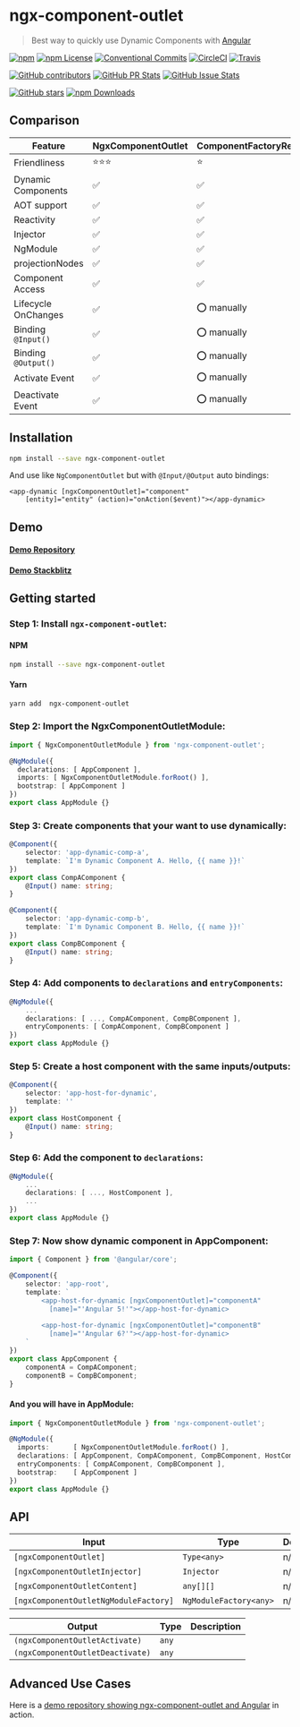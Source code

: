 # ngx-component-outlet

> Best way to quickly use Dynamic Components with [Angular](https://angular.io/)

[![npm](https://img.shields.io/npm/v/ngx-component-outlet.svg?style=flat-square)](https://www.npmjs.com/package/ngx-component-outlet)
[![npm License](https://img.shields.io/npm/l/ngx-component-outlet.svg?style=flat-square)](https://github.com/thekiba/ngx-component-outlet/blob/master/LICENSE)
[![Conventional Commits](https://img.shields.io/badge/Conventional%20Commits-1.0.0-yellow.svg?style=flat-square)](https://conventionalcommits.org)
[![CircleCI](https://img.shields.io/circleci/project/github/thekiba/ngx-component-outlet/master.svg?label=Circle%20CI&style=flat-square)](https://circleci.com/gh/thekiba/ngx-component-outlet)
[![Travis](https://img.shields.io/travis/thekiba/ngx-component-outlet/master.svg?label=Travis%20CI&style=flat-square)](https://travis-ci.org/thekiba/ngx-component-outlet)

[![GitHub contributors](https://img.shields.io/github/contributors/thekiba/ngx-component-outlet.svg?style=flat-square)](https://github.com/thekiba/ngx-component-outlet)
[![GitHub PR Stats](http://issuestats.com/github/thekiba/ngx-component-outlet/badge/pr?style=flat-square)](http://issuestats.com/github/thekiba/ngx-component-outlet)
[![GitHub Issue Stats](http://issuestats.com/github/thekiba/ngx-component-outlet/badge/issue?style=flat-square)](http://issuestats.com/github/thekiba/ngx-component-outlet)

[![GitHub stars](https://img.shields.io/github/stars/thekiba/ngx-component-outlet.svg?label=GitHub%20Stars&style=flat-square)](https://github.com/thekiba/ngx-component-outlet)
[![npm Downloads](https://img.shields.io/npm/dw/ngx-component-outlet.svg?style=flat-square)](https://www.npmjs.com/package/ngx-component-outlet)

## Comparison

| Feature                | NgxComponentOutlet | ComponentFactoryResolver | NgComponentOutlet |
| ---------------------- | ------------------ | ------------------------ | ----------------- |
| Friendliness           |  ⭐⭐⭐            | ⭐                       | ⭐⭐              |
| Dynamic Components     |  ✅                | ✅                       | ✅                |
| AOT support            |  ✅                | ✅                       | ✅                |
| Reactivity             |  ✅                | ✅                       | ✅                |
| Injector               |  ✅                | ✅                       | ✅                |
| NgModule               |  ✅                | ✅                       | ✅                |
| projectionNodes        |  ✅                | ✅                       | ✅                |
| Component Access       |  ✅                | ✅                       | ❌                |
| Lifecycle OnChanges    |  ✅                | ⭕️ manually              | ❌                |
| Binding ```@Input()``` |  ✅                | ⭕️ manually              | ❌                |
| Binding ```@Output()```|  ✅                | ⭕️ manually              | ❌                |
| Activate Event         |  ✅                | ⭕️ manually              | ❌                |
| Deactivate Event       |  ✅                | ⭕️ manually              | ❌                |

## Installation

```bash
npm install --save ngx-component-outlet
```

And use like ```NgComponentOutlet``` but with ```@Input/@Output``` auto bindings:

```angular2html
<app-dynamic [ngxComponentOutlet]="component"
    [entity]="entity" (action)="onAction($event)"></app-dynamic>
```

## Demo

#### [Demo Repository](https://github.com/thekiba/ngx-component-outlet/tree/master/src)

#### [Demo Stackblitz](https://stackblitz.com/edit/ngx-component-outlet-demo)

## Getting started

### Step 1: Install ```ngx-component-outlet```:

#### NPM

```bash
npm install --save ngx-component-outlet
```

#### Yarn

```bash
yarn add  ngx-component-outlet
```

### Step 2: Import the NgxComponentOutletModule:

```typescript
import { NgxComponentOutletModule } from 'ngx-component-outlet';

@NgModule({
  declarations: [ AppComponent ],
  imports: [ NgxComponentOutletModule.forRoot() ],
  bootstrap: [ AppComponent ]
})
export class AppModule {}
```

### Step 3: Create components that your want to use dynamically:

```typescript
@Component({
    selector: 'app-dynamic-comp-a',
    template: `I'm Dynamic Component A. Hello, {{ name }}!`
})
export class CompAComponent {
    @Input() name: string;
}
```

```typescript
@Component({
    selector: 'app-dynamic-comp-b',
    template: `I'm Dynamic Component B. Hello, {{ name }}!`
})
export class CompBComponent {
    @Input() name: string;
}
```

### Step 4: Add components to ```declarations``` and ```entryComponents```:

```typescript
@NgModule({
    ...
    declarations: [ ..., CompAComponent, CompBComponent ],
    entryComponents: [ CompAComponent, CompBComponent ]
})
export class AppModule {}
```

### Step 5: Create a host component with the same inputs/outputs:

```typescript
@Component({
    selector: 'app-host-for-dynamic',
    template: ''
})
export class HostComponent {
    @Input() name: string;
}
```

### Step 6: Add the component to ```declarations```:

```typescript
@NgModule({
    ...
    declarations: [ ..., HostComponent ],
    ...
})
export class AppModule {}
```

### Step 7: Now show dynamic component in AppComponent:

```typescript
import { Component } from '@angular/core';

@Component({
    selector: 'app-root',
    template: `
        <app-host-for-dynamic [ngxComponentOutlet]="componentA"
          [name]="'Angular 5!'"></app-host-for-dynamic>
        
        <app-host-for-dynamic [ngxComponentOutlet]="componentB"
          [name]="'Angular 6?'"></app-host-for-dynamic>
    `
})
export class AppComponent {
    componentA = CompAComponent;
    componentB = CompBComponent;
}
```

#### And you will have in AppModule:

```typescript
import { NgxComponentOutletModule } from 'ngx-component-outlet';

@NgModule({
  imports:      [ NgxComponentOutletModule.forRoot() ],
  declarations: [ AppComponent, CompAComponent, CompBComponent, HostComponent ],
  entryComponents: [ CompAComponent, CompBComponent ],
  bootstrap:    [ AppComponent ]
})
export class AppModule {}
```

## API

| Input                                     | Type                       | Default | Required | Description |
| ----------------------------------------- | -------------------------- | ------- | -------- | ----------- |
| ```[ngxComponentOutlet]```                | ```Type<any>```            | n/a     | yes      |             |
| ```[ngxComponentOutletInjector]```        | ```Injector```             | n/a     | no       |             |
| ```[ngxComponentOutletContent]```         | ```any[][]```              | n/a     | no       |             |
| ```[ngxComponentOutletNgModuleFactory]``` | ```NgModuleFactory<any>``` | n/a     | no       |             |


| Output                                    | Type                       | Description |
| ----------------------------------------- | -------------------------- | ----------- |
| ```(ngxComponentOutletActivate)```        | ```any```                  |             |
| ```(ngxComponentOutletDeactivate)```      | ```any```                  |             |

## Advanced Use Cases

Here is a [demo repository showing ngx-component-outlet and Angular](https://github.com/thekiba/ngx-component-outlet/tree/master/src) in action.
